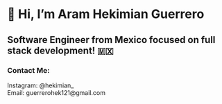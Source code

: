 <h1>👋 Hi, I’m Aram Hekimian Guerrero</h1>
<h2>Software Engineer from Mexico focused on full stack development! 🇲🇽</h2>
<h3>Contact Me:</h3>
Instagram: @hekimian_ <br>
Email: guerrerohek121@gmail.com

<!---
Hekimianz/Hekimianz is a ✨ special ✨ repository because its `README.md` (this file) appears on your GitHub profile.
You can click the Preview link to take a look at your changes.
--->
